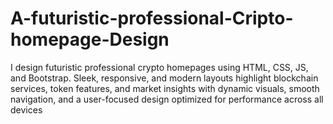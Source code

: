 # A-futuristic-professional-Cripto-homepage-Design
I design futuristic professional crypto homepages using HTML, CSS, JS, and Bootstrap. Sleek, responsive, and modern layouts highlight blockchain services, token features, and market insights with dynamic visuals, smooth navigation, and a user-focused design optimized for performance across all devices

